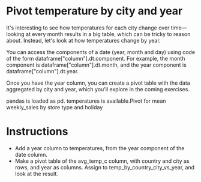 # Pivot temperature by city and year
It's interesting to see how temperatures for each city change over time—looking at every month results in a big table, which can be tricky to reason about. Instead, let's look at how temperatures change by year.

You can access the components of a date (year, month and day) using code of the form dataframe["column"].dt.component. For example, the month component is dataframe["column"].dt.month, and the year component is dataframe["column"].dt.year.

Once you have the year column, you can create a pivot table with the data aggregated by city and year, which you'll explore in the coming exercises.

pandas is loaded as pd. temperatures is available.Pivot for mean weekly_sales by store type and holiday 

# Instructions
- Add a year column to temperatures, from the year component of the date column.
- Make a pivot table of the avg_temp_c column, with country and city as rows, and year as columns. Assign to temp_by_country_city_vs_year, and look at the result.
